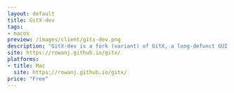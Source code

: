 ```yaml
---
layout: default
title: GitX-dev
tags:
- macos
preview: /images/client/gitx-dev.png
description: "GitX-dev is a fork (variant) of GitX, a long-defunct GUI for the git version-control system. It has been maintained and enhanced with productivity and friendliness oriented changes, with effort focused on making a first-class, maintainable tool for today's active developers."
site: https://rowanj.github.io/gitx/
platforms:
- title: Mac
  site: https://rowanj.github.io/gitx/
price: "Free"
---
```

